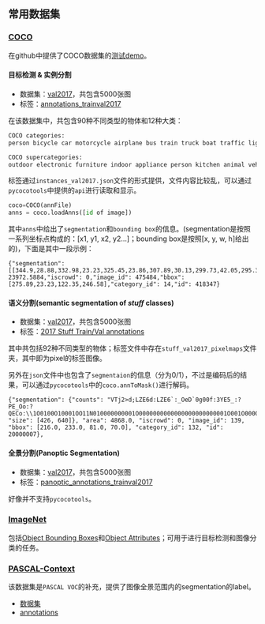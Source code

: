 ## 常用数据集

### [COCO](https://cocodataset.org/#download)

在github中提供了COCO数据集的[测试demo](https://github.com/pxy10/COCO-Dataset/blob/main/20201020_coco_dataset.ipynb)。

#### 目标检测 & 实例分割

+ 数据集：[val2017](http://images.cocodataset.org/zips/val2017.zip)，共包含5000张图
+ 标签：[annotations_trainval2017](http://images.cocodataset.org/annotations/annotations_trainval2017.zip)

在该数据集中，共包含90种不同类型的物体和12种大类：

```python
COCO categories: 
person bicycle car motorcycle airplane bus train truck boat traffic light fire hydrant stop sign parking meter bench bird cat dog horse sheep cow elephant bear zebra giraffe backpack umbrella handbag tie suitcase frisbee skis snowboard sports ball kite baseball bat baseball glove skateboard surfboard tennis racket bottle wine glass cup fork knife spoon bowl banana apple sandwich orange broccoli carrot hot dog pizza donut cake chair couch potted plant bed dining table toilet tv laptop mouse remote keyboard cell phone microwave oven toaster sink refrigerator book clock vase scissors teddy bear hair drier toothbrush

COCO supercategories: 
outdoor electronic furniture indoor appliance person kitchen animal vehicle sports food accessory
```

标签通过`instances_val2017.json`文件的形式提供，文件内容比较乱，可以通过`pycocotools`中提供的`api`进行读取和显示。

```python
coco=COCO(annFile)
anns = coco.loadAnns([id of image])
```

其中`anns`中给出了`segmentation`和`bounding box`的信息。(segmentation是按照一系列坐标点构成的：[x1, y1, x2, y2...]；bounding box是按照[x, y, w, h]给出的)，下面是其中一段示例：

```
{"segmentation": [[344.9,28.88,332.98,23.23,325.45,23.86,307.89,30.13,299.73,42.05,295.34,49.58,292.2,57.11,279.02,67.15,275.89,72.8,278.4,106.68,286.55,143.07,292.2,160.01,290.32,166.91,288.44,177.57,285.93,186.99,282.16,202.67,287.81,235.93,294.71,245.34,295.34,255.38,297.22,263.53,305.38,269.18,324.83,267.92,326.08,264.16,358.08,266.04,373.14,269.81,379.41,262.28,383.18,256.63,386.31,247.85,390.08,240.94,395.1,213.97,393.22,198.91,390.08,185.73,388.82,176.95,391.33,139.93,396.35,106.05,398.24,86.6,395.1,82.83,375.65,62.76,368.75,49.58,363.73,38.91,356.2,32.64]],"area": 23972.5884,"iscrowd": 0,"image_id": 475484,"bbox": [275.89,23.23,122.35,246.58],"category_id": 14,"id": 418347}
```

#### 语义分割(semantic segmentation of *stuff* classes)

+ 数据集：[val2017](http://images.cocodataset.org/zips/val2017.zip)，共包含5000张图
+ 标签：[2017 Stuff Train/Val annotations](http://images.cocodataset.org/annotations/stuff_annotations_trainval2017.zip)

其中共包括92种不同类型的物体；标签文件中存在`stuff_val2017_pixelmaps`文件夹，其中即为pixel的标签图像。

另外在`json`文件中也包含了`segmentaion`的信息（分为0/1），不过是编码后的结果，可以通过`pycocotools`中的`coco.annToMask()`进行解码。

```
{"segmentation": {"counts": "VTj2>d;LZE6d:LZE6`:_OeD`0g00f:3YE5_:?PE_Oo:?QECo:\\1O0100O10001OO11N010000000001O0000000000000000000000001O001O0000000000O10000000000000000O1nMlDn1W;12N00003MN02O01001O00O1010O1O0MbDZN^;f1bDYN_;g13000OM302NOhNdDFI556Y;4X120OOOl^^4", "size": [426, 640]}, "area": 4868.0, "iscrowd": 0, "image_id": 139, "bbox": [216.0, 233.0, 81.0, 70.0], "category_id": 132, "id": 20000007},
```

#### 全景分割(Panoptic Segmentation)

+ 数据集：[val2017](http://images.cocodataset.org/zips/val2017.zip)，共包含5000张图
+ 标签：[panoptic_annotations_trainval2017](http://images.cocodataset.org/annotations/panoptic_annotations_trainval2017.zip)

好像并不支持`pycocotools`。



### [ImageNet](http://image-net.org/index)

包括[Object Bounding Boxes](http://image-net.org/download-bboxes)和[Object Attributes](http://image-net.org/download-attributes)；可用于进行目标检测和图像分类的任务。



### [PASCAL-Context](https://cs.stanford.edu/~roozbeh/pascal-context/#introduction)

该数据集是`PASCAL VOC`的补充，提供了图像全景范围内的segmentation的label。

+ [数据集](https://pjreddie.com/projects/pascal-voc-dataset-mirror/)
+ [annotations](https://cs.stanford.edu/~roozbeh/pascal-context/trainval.tar.gz)

